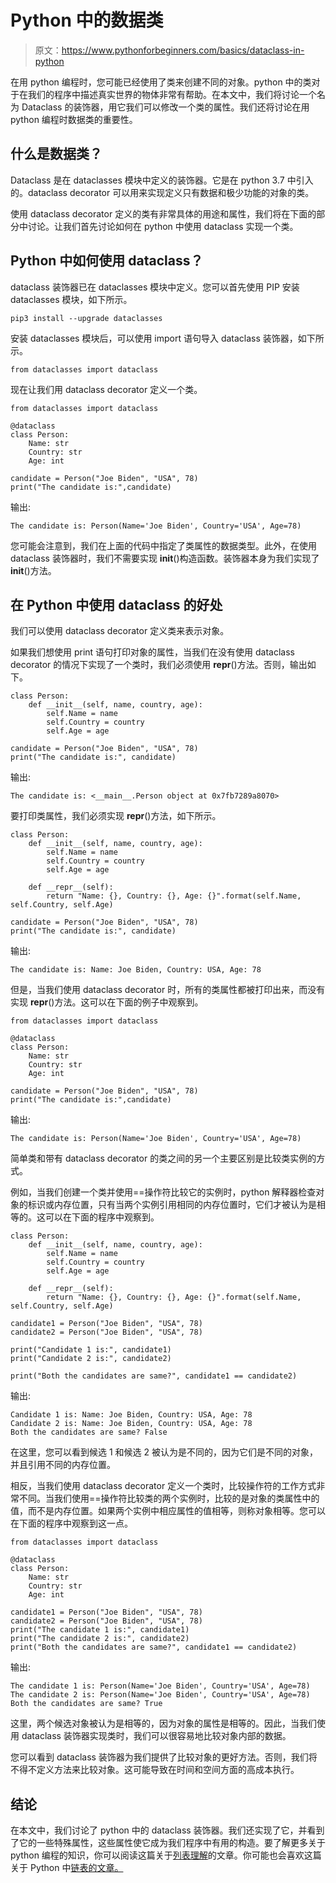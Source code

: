 # Python 中的数据类

> 原文：<https://www.pythonforbeginners.com/basics/dataclass-in-python>

在用 python 编程时，您可能已经使用了类来创建不同的对象。python 中的类对于在我们的程序中描述真实世界的物体非常有帮助。在本文中，我们将讨论一个名为 Dataclass 的装饰器，用它我们可以修改一个类的属性。我们还将讨论在用 python 编程时数据类的重要性。

## 什么是数据类？

Dataclass 是在 dataclasses 模块中定义的装饰器。它是在 python 3.7 中引入的。dataclass decorator 可以用来实现定义只有数据和极少功能的对象的类。

使用 dataclass decorator 定义的类有非常具体的用途和属性，我们将在下面的部分中讨论。让我们首先讨论如何在 python 中使用 dataclass 实现一个类。

## Python 中如何使用 dataclass？

dataclass 装饰器已在 dataclasses 模块中定义。您可以首先使用 PIP 安装 dataclasses 模块，如下所示。

```
pip3 install --upgrade dataclasses 
```

安装 dataclasses 模块后，可以使用 import 语句导入 dataclass 装饰器，如下所示。

```
from dataclasses import dataclass
```

现在让我们用 dataclass decorator 定义一个类。

```
from dataclasses import dataclass

@dataclass
class Person:
    Name: str
    Country: str
    Age: int

candidate = Person("Joe Biden", "USA", 78)
print("The candidate is:",candidate) 
```

输出:

```
The candidate is: Person(Name='Joe Biden', Country='USA', Age=78) 
```

您可能会注意到，我们在上面的代码中指定了类属性的数据类型。此外，在使用 dataclass 装饰器时，我们不需要实现 __init__()构造函数。装饰器本身为我们实现了 __init__()方法。

## 在 Python 中使用 dataclass 的好处

我们可以使用 dataclass decorator 定义类来表示对象。

如果我们想使用 print 语句打印对象的属性，当我们在没有使用 dataclass decorator 的情况下实现了一个类时，我们必须使用 __repr__()方法。否则，输出如下。

```
class Person:
    def __init__(self, name, country, age):
        self.Name = name
        self.Country = country
        self.Age = age

candidate = Person("Joe Biden", "USA", 78)
print("The candidate is:", candidate) 
```

输出:

```
The candidate is: <__main__.Person object at 0x7fb7289a8070> 
```

要打印类属性，我们必须实现 __repr__()方法，如下所示。

```
class Person:
    def __init__(self, name, country, age):
        self.Name = name
        self.Country = country
        self.Age = age

    def __repr__(self):
        return "Name: {}, Country: {}, Age: {}".format(self.Name, self.Country, self.Age)

candidate = Person("Joe Biden", "USA", 78)
print("The candidate is:", candidate) 
```

输出:

```
The candidate is: Name: Joe Biden, Country: USA, Age: 78
```

但是，当我们使用 dataclass decorator 时，所有的类属性都被打印出来，而没有实现 __repr__()方法。这可以在下面的例子中观察到。

```
from dataclasses import dataclass

@dataclass
class Person:
    Name: str
    Country: str
    Age: int

candidate = Person("Joe Biden", "USA", 78)
print("The candidate is:",candidate)
```

输出:

```
The candidate is: Person(Name='Joe Biden', Country='USA', Age=78)
```

简单类和带有 dataclass decorator 的类之间的另一个主要区别是比较类实例的方式。

例如，当我们创建一个类并使用==操作符比较它的实例时，python 解释器检查对象的标识或内存位置，只有当两个实例引用相同的内存位置时，它们才被认为是相等的。这可以在下面的程序中观察到。

```
class Person:
    def __init__(self, name, country, age):
        self.Name = name
        self.Country = country
        self.Age = age

    def __repr__(self):
        return "Name: {}, Country: {}, Age: {}".format(self.Name, self.Country, self.Age)

candidate1 = Person("Joe Biden", "USA", 78)
candidate2 = Person("Joe Biden", "USA", 78)

print("Candidate 1 is:", candidate1)
print("Candidate 2 is:", candidate2)

print("Both the candidates are same?", candidate1 == candidate2) 
```

输出:

```
Candidate 1 is: Name: Joe Biden, Country: USA, Age: 78
Candidate 2 is: Name: Joe Biden, Country: USA, Age: 78
Both the candidates are same? False
```

在这里，您可以看到候选 1 和候选 2 被认为是不同的，因为它们是不同的对象，并且引用不同的内存位置。

相反，当我们使用 dataclass decorator 定义一个类时，比较操作符的工作方式非常不同。当我们使用==操作符比较类的两个实例时，比较的是对象的类属性中的值，而不是内存位置。如果两个实例中相应属性的值相等，则称对象相等。您可以在下面的程序中观察到这一点。

```
from dataclasses import dataclass

@dataclass
class Person:
    Name: str
    Country: str
    Age: int

candidate1 = Person("Joe Biden", "USA", 78)
candidate2 = Person("Joe Biden", "USA", 78)
print("The candidate 1 is:", candidate1)
print("The candidate 2 is:", candidate2)
print("Both the candidates are same?", candidate1 == candidate2) 
```

输出:

```
The candidate 1 is: Person(Name='Joe Biden', Country='USA', Age=78)
The candidate 2 is: Person(Name='Joe Biden', Country='USA', Age=78)
Both the candidates are same? True
```

这里，两个候选对象被认为是相等的，因为对象的属性是相等的。因此，当我们使用 dataclass 装饰器实现类时，我们可以很容易地比较对象内部的数据。

您可以看到 dataclass 装饰器为我们提供了比较对象的更好方法。否则，我们将不得不定义方法来比较对象。这可能导致在时间和空间方面的高成本执行。

## 结论

在本文中，我们讨论了 python 中的 dataclass 装饰器。我们还实现了它，并看到了它的一些特殊属性，这些属性使它成为我们程序中有用的构造。要了解更多关于 python 编程的知识，你可以阅读这篇关于[列表理解](https://www.pythonforbeginners.com/basics/list-comprehensions-in-python)的文章。你可能也会喜欢这篇关于 Python 中[链表的文章。](https://www.pythonforbeginners.com/lists/linked-list-in-python)